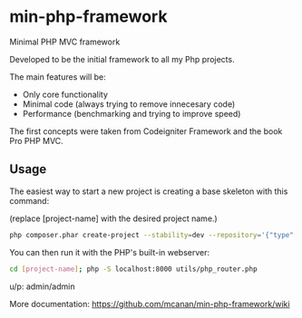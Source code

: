 min-php-framework
=================

Minimal PHP MVC framework

Developed to be the initial framework to all my Php projects.

The main features will be:

  * Only core functionality
  * Minimal code (always trying to remove innecesary code)
  * Performance (benchmarking and trying to improve speed)

The first concepts were taken from Codeigniter Framework and the book Pro PHP MVC.

Usage
------------

The easiest way to start a new project is creating a base skeleton with this command:

(replace [project-name] with the desired project name.)

```sh
php composer.phar create-project --stability=dev --repository='{"type":"vcs","url":"https://github.com/mcanan/min-php-framework-skeleton/"}' mcanan/framework-skeleton [project-name]
```

You can then run it with the PHP's built-in webserver:

```sh
cd [project-name]; php -S localhost:8000 utils/php_router.php
```
u/p: admin/admin

More documentation: https://github.com/mcanan/min-php-framework/wiki
